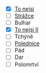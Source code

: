 
- [x] [To nejsi](tonejsi.md)
- [ ] [Strážce](strazce.md)
- [ ] Bulhar
- [x] [To nejsi II](tonejsi.md)
- [ ] Tchýně
- [ ] [Polednice](polednice.md)
- [ ] Pád
- [ ] Dar
- [ ] Polomrtví
